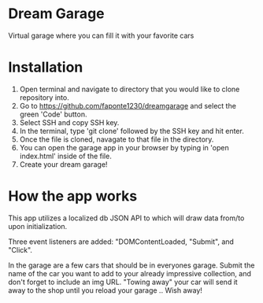 # Dream Garage
Virtual garage where you can fill it with your favorite cars
# Installation
1. Open terminal and navigate to directory that you would like to clone repository into.
2. Go to https://github.com/faponte1230/dreamgarage and select the green 'Code' button.
3. Select SSH and copy SSH key.
4. In the terminal, type 'git clone' followed by the SSH key and hit enter. 
5. Once the file is cloned, navagate to that file in the directory. 
6. You can open the garage app in your browser by typing in 'open index.html' inside of the file. 
7. Create your dream garage!

# How the app works
This app utilizes a localized db JSON API to which will draw data from/to upon initialization. 

Three event listeners are added: "DOMContentLoaded, "Submit", and "Click".


In the garage are a few cars that should be in everyones garage. Submit the name of the car you want to add to your already impressive collection, and don't forget to include an img URL. "Towing away" your car will send it away to the shop until you reload your garage .. Wish away!